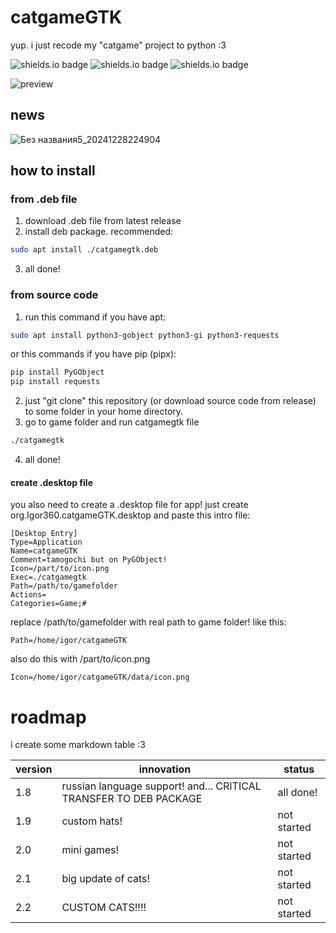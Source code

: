 # catgameGTK
yup. i just recode my "catgame" project to python :3

![shields.io badge](https://img.shields.io/badge/linux-e6b30e?labelColor=e6b30e&style=plastic&logoColor=FFFFFF&logo=linux)
![shields.io badge](https://img.shields.io/badge/GTK_3.0-106dc4?labelColor=106dc4&style=plastic&logoColor=FFFFFF&logo=gtk)
![shields.io badge](https://img.shields.io/badge/cat_smile-:3-482c63?labelColor=6d1bbf&style=plastic)

![preview](https://github.com/user-attachments/assets/4bbf9bf0-23be-42c4-bf75-2a93a82ab391)

## news
![Без названия5_20241228224904](https://github.com/user-attachments/assets/2866a1f9-c374-4491-a3c2-3005d2e98918)


## how to install
### from .deb file
1. download .deb file from latest release
2. install deb package. recommended:
```bash
sudo apt install ./catgamegtk.deb
```
3. all done!
### from source code
1. run this command if you have apt:
```bash
sudo apt install python3-gobject python3-gi python3-requests
```
or this commands if you have pip (pipx):
```bash
pip install PyGObject
pip install requests
```
2. just "git clone" this repository (or download source code from release) to some folder in your home directory.
3. go to game folder and run catgamegtk file
```bash
./catgamegtk
```
4. all done!


#### create .desktop file

you also need to create a .desktop file for app! just create org.Igor360.catgameGTK.desktop and paste this intro file:

```
[Desktop Entry]
Type=Application
Name=catgameGTK
Comment=tamogochi but on PyGObject!
Icon=/part/to/icon.png
Exec=./catgamegtk
Path=/path/to/gamefolder
Actions=
Categories=Game;#
```

replace /path/to/gamefolder with real path to game folder! like this:

```
Path=/home/igor/catgameGTK
```

also do this with /part/to/icon.png

```
Icon=/home/igor/catgameGTK/data/icon.png
```

# roadmap

i create some markdown table :3

|version|innovation|status|
|-|-|-|
|1.8|russian language support! and... CRITICAL TRANSFER TO DEB PACKAGE|all done!|
|1.9|custom hats!|not started|
|2.0|mini games!|not started|
|2.1|big update of cats!|not started|
|2.2|CUSTOM CATS!!!!|not started|
